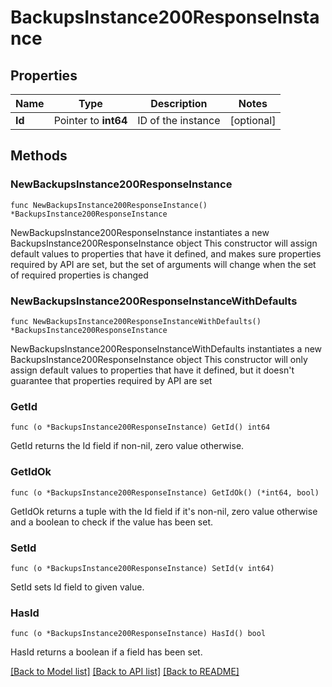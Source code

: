 # BackupsInstance200ResponseInstance

## Properties

Name | Type | Description | Notes
------------ | ------------- | ------------- | -------------
**Id** | Pointer to **int64** | ID of the instance | [optional] 

## Methods

### NewBackupsInstance200ResponseInstance

`func NewBackupsInstance200ResponseInstance() *BackupsInstance200ResponseInstance`

NewBackupsInstance200ResponseInstance instantiates a new BackupsInstance200ResponseInstance object
This constructor will assign default values to properties that have it defined,
and makes sure properties required by API are set, but the set of arguments
will change when the set of required properties is changed

### NewBackupsInstance200ResponseInstanceWithDefaults

`func NewBackupsInstance200ResponseInstanceWithDefaults() *BackupsInstance200ResponseInstance`

NewBackupsInstance200ResponseInstanceWithDefaults instantiates a new BackupsInstance200ResponseInstance object
This constructor will only assign default values to properties that have it defined,
but it doesn't guarantee that properties required by API are set

### GetId

`func (o *BackupsInstance200ResponseInstance) GetId() int64`

GetId returns the Id field if non-nil, zero value otherwise.

### GetIdOk

`func (o *BackupsInstance200ResponseInstance) GetIdOk() (*int64, bool)`

GetIdOk returns a tuple with the Id field if it's non-nil, zero value otherwise
and a boolean to check if the value has been set.

### SetId

`func (o *BackupsInstance200ResponseInstance) SetId(v int64)`

SetId sets Id field to given value.

### HasId

`func (o *BackupsInstance200ResponseInstance) HasId() bool`

HasId returns a boolean if a field has been set.


[[Back to Model list]](../README.md#documentation-for-models) [[Back to API list]](../README.md#documentation-for-api-endpoints) [[Back to README]](../README.md)


